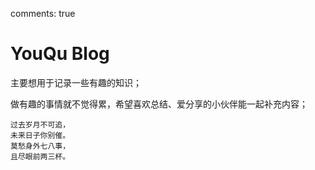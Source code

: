 comments: true

# YouQu Blog

主要想用于记录一些有趣的知识；

做有趣的事情就不觉得累，希望喜欢总结、爱分享的小伙伴能一起补充内容；



```console
过去岁月不可追，
未来日子你别催。
莫愁身外七八事，
且尽眼前两三杯。
```

